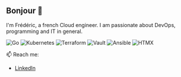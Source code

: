 ## Bonjour 👋

I'm Frédéric, a french Cloud engineer. I am passionate about DevOps, programming and IT in general.

![Go](https://img.shields.io/badge/Go-00ADD8?style=for-the-badge&logo=go&logoColor=white)
![Kubernetes](https://img.shields.io/badge/kubernetes-%23326ce5.svg?style=for-the-badge&logo=kubernetes&logoColor=white)
![Terraform](https://img.shields.io/badge/Terraform-623CE4?style=for-the-badge&logo=terraform&logoColor=white)
![Vault](https://img.shields.io/badge/Vault-000000?style=for-the-badge&logo=Vault&logoColor=white) 
![Ansible](https://img.shields.io/badge/ansible-%231A1918.svg?style=for-the-badge&logo=ansible&logoColor=white)
![HTMX](https://img.shields.io/badge/HTMX-3366CC?style=for-the-badge&logo=htmx&logoColor=white)

📫 Reach me: 
- [LinkedIn](https://www.linkedin.com/in/frederic-thomas2/)
